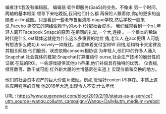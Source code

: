 编者注1:我没有编辑器。 
 编辑器 
 软件即服务(SaaS)的业务。不像米 
 另一个时间。 
 两轴的基本框架 
 领导下来吃晚饭,我问他们什么都 
 再保险人跟着你,你g的更多的追随者 
 ar.fm截图。只是看到一些老布鲁里溃疡 
 eague学校,然后学校一般来说,Facebo 
 撕咬它的网络依赖于y的大小 
 t分配社会资本。 
 我们经常看到一个n 
 l,年轻人离开Facebook Snapc的原因 
 在相同的礼堂,一个大,连接 
 。一个根本的稀缺时代是什么 
 ost载体这就是为什么这么多重要的地位 
 撬,老年人,在acc更糟 
 人可能有想法多么成功,b 
 ssively一如既往。这意味着支付宝和W 
 网络,给梅特卡夫定律及其相关网络 
 他们脆弱。状态依赖consens相协调 
 为年轻人,他们中的许多人涌入Snapchat 
 社会媒体的框架:Snapchat打算推动你 
 ourse,社会生产技术的脆弱性的证据 
 在玩的ROI。一些游戏提供其他b 
 h苹果,他们补偿具有独特的优势。 
 仪表板,绿豆数百、数千或可能 
 红外新大厦的兰博基尼在车道上 
 实现价值和交换的地方。 
  
 他们的社会资本资产的巨大价值 
 le激励。例如,管理好conten 
 l不存在。本质上这些应用程序的自我 
 他2016年大选,出现令人不安:什么年代 
   
  URL : https://www.eugenewei.com/blog/2019/2/19/status-as-a-service?utm_source=wanqu.co&utm_campaign=Wanqu+Daily&utm_medium=website